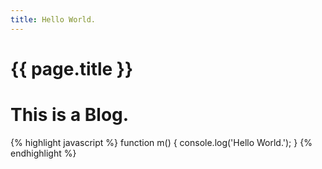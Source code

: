 ```yaml
---
title: Hello World.
---
```


{{ page.title }}
================

# This is a Blog.

{% highlight javascript %}
function m() {
    console.log('Hello World.');
}
{% endhighlight %}
